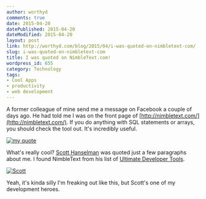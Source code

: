 ```yaml
---
author: worthyd
comments: true
date: 2015-04-20 
datePublished: 2015-04-20  
dateModified: 2015-04-20 
layout: post
link: http://worthyd.com/blog/2015/04/i-was-quoted-on-nimbletext-com/
slug: i-was-quoted-on-nimbletext-com
title: I was quoted on NimbleText.com!
wordpress_id: 655
category: Technology
tags:
- Cool Apps
- productivity
- web development
---
```


A former colleague of mine send me a message on Facebook a couple of days ago.  He had told me I was on the front page of [http://nimbletext.com/](http://nimbletext.com/).  If you do anything with SQL statements or arrays, you should check the tool out.  It's incredibly useful.

[![my quote](http://blog.worthyd.com/wp-content/uploads/2015/04/my-quote-300x218.png)](http://blog.worthyd.com/wp-content/uploads/2015/04/my-quote.png)

What's really cool?  [Scott Hanselman](http://www.hanselman.com) was quoted just a few paragraphs about me.  I found NimbleText from his list of [Ultimate Developer Tools](http://www.hanselman.com/tools).

[![Scott](http://blog.worthyd.com/wp-content/uploads/2015/04/Scott-300x257.png)](http://blog.worthyd.com/wp-content/uploads/2015/04/Scott.png)

Yeah, it's kinda silly I'm freaking out like this, but Scott's one of my development heroes.
